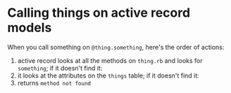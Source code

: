 # Calling things on active record models

When you call something on `@thing.something`, here's the order of actions:

1. active record looks at all the methods on `thing.rb` and looks for `something`; if it doesn't find it:
2. it looks at the attributes on the `things` table; if it doesn't find it:
3. returns `method not found`
